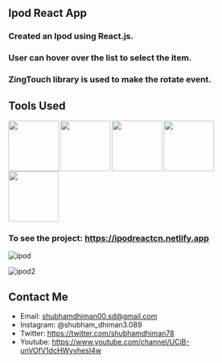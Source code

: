 ## Ipod React App 

### Created an Ipod using React.js.<br>
### User can hover over the list to select the item.<br>
### ZingTouch library is used to make the rotate event.

## Tools Used
<img align="left" src="https://user-images.githubusercontent.com/18380165/224329335-3cdf989b-bdce-41e6-82dc-7d4c50d5f283.png" width="100" height="100">
<img align="left" src="https://user-images.githubusercontent.com/18380165/224329345-7363d693-4f27-4a58-8c9e-086d8a3fa420.png" width="100" height="100">
<img align="left" src="https://user-images.githubusercontent.com/18380165/224332427-426a3fbb-e25d-4deb-a832-666ae2e2e418.png" width="100" height="100">
<img align="left" src="https://cdn.freebiesupply.com/logos/large/2x/react-1-logo-png-transparent.png" width="100" height="100">
<img  src="https://user-images.githubusercontent.com/18380165/224329339-a5174b23-1a5c-4ae4-95c8-ead20a29d77e.png" width="100" height="100">


### To see the project: https://ipodreactcn.netlify.app

![ipod](https://github.com/shubhamdhiman/Ipod-Reactjs-Minor-Project-CN/assets/18380165/9bebe992-ea3c-4672-966e-ee394392a0cc)


![ipod2](https://github.com/shubhamdhiman/Ipod-Reactjs-Minor-Project-CN/assets/18380165/b82bc3d3-c4d3-4798-8258-8c844ad47490)


## Contact Me
* Email: shubhamdhiman00.sd@gmail.com
* Instagram: @shubham_dhiman3.089
* Twitter: https://twitter.com/shubhamdhiman78
* Youtube: https://www.youtube.com/channel/UCiB-unVOfV1dcHWyvhesI4w
